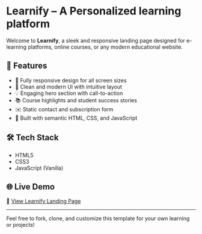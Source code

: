 # Learnify – A Personalized learning platform 

Welcome to **Learnify**, a sleek and responsive landing page designed for e-learning platforms, online courses, or any modern educational website.

## 🚀 Features

- 📱 Fully responsive design for all screen sizes
- 🎨 Clean and modern UI with intuitive layout
- 💡 Engaging hero section with call-to-action
- 📚 Course highlights and student success stories
- ✉️ Static contact and subscription form
- 🧾 Built with semantic HTML, CSS, and JavaScript

## 🛠️ Tech Stack

- HTML5
- CSS3
- JavaScript (Vanilla)

## 🌐 Live Demo

🔗 [View Learnify Landing Page](https://learnify-learning-app.netlify.app/)


---

Feel free to fork, clone, and customize this template for your own learning or projects!
